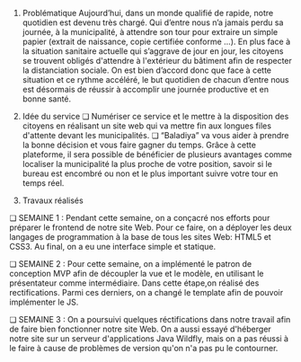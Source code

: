 1) Problématique
Aujourd’hui, dans un monde qualifié de rapide, notre quotidien est
devenu très chargé.
Qui d’entre nous n’a jamais perdu sa journée, à la municipalité, à
attendre son tour pour extraire un simple papier (extrait de
naissance, copie certifiée conforme …).
En plus face à la situation sanitaire actuelle qui s’aggrave de jour en
jour, les citoyens se trouvent obligés d'attendre à l'extérieur du
bâtiment afin de respecter la distanciation sociale.
On est bien d’accord donc que face à cette situation et ce rythme
accéléré, le but quotidien de chacun d’entre nous est désormais de
réussir à accomplir une journée productive et en bonne santé.

2) Idée du service
❏ Numériser ce service et le mettre à la disposition des citoyens en
réalisant un site web qui va mettre fin aux longues files d'attente
devant les municipalités.
❏ “Baladiya” va vous aider à prendre la bonne décision et vous faire
gagner du temps. Grâce à cette plateforme, il sera possible de
bénéficier de plusieurs avantages comme localiser la municipalité la
plus proche de votre position, savoir si le bureau est encombré ou
non et le plus important suivre votre tour en temps réel.

3) Travaux réalisés 

❏ SEMAINE 1 : Pendant cette semaine, on a conçacré nos efforts pour préparer le frontend de notre
 site
 Web. Pour ce faire, on a déployer  les deux langages de programmation à la base de tous les sites
 Web: HTML5 et CSS3. Au final, on a eu une interface simple et statique.
 
❏ SEMAINE 2 :  Pour cette semaine, on a implémenté le patron de conception MVP afin de découpler la
 vue et le modèle, en utilisant le présentateur comme intermédiaire. Dans cette étape,on réalisé des
 rectifications. Parmi ces derniers, on a changé le template afin de pouvoir implémenter le JS.
 
 ❏ SEMAINE 3 : On a poursuivi quelques réctifications dans notre travail afin de faire bien
  fonctionner notre site Web. On a aussi essayé d'héberger notre site sur un serveur d'applications
  Java Wildfly, mais on a pas réussi à le faire à cause de problèmes de version qu'on n'a pas pu le contourner.
  
  
